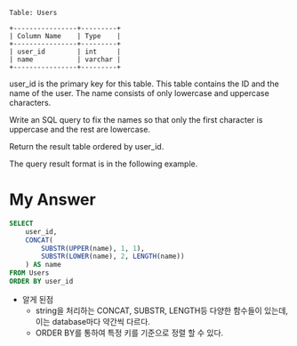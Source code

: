 ```
Table: Users

+----------------+---------+
| Column Name    | Type    |
+----------------+---------+
| user_id        | int     |
| name           | varchar |
+----------------+---------+
```
user_id is the primary key for this table.
This table contains the ID and the name of the user. The name consists of only lowercase and uppercase characters.
 

Write an SQL query to fix the names so that only the first character is uppercase and the rest are lowercase.

Return the result table ordered by user_id.

The query result format is in the following example.

# My Answer 
```sql
SELECT 
    user_id, 
    CONCAT(
        SUBSTR(UPPER(name), 1, 1),
        SUBSTR(LOWER(name), 2, LENGTH(name))
    ) AS name
FROM Users
ORDER BY user_id
```
- 알게 된점 
    - string을 처리하는 CONCAT, SUBSTR, LENGTH등 다양한 함수들이 있는데, 이는 database마다 약간씩 다르다. 
    - ORDER BY를 통하여 특정 키를 기준으로 정렬 할 수 있다. 